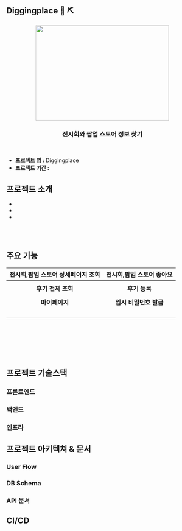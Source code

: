 ## Diggingplace  :gem: ⛏️
<div align="center">
<img src="https://github.com/sdyproject/diggingplace/assets/126428651/ba52afad-ef27-4453-8ef4-ad58cf787b75"  width="350" height="250">
   
  ### 전시회와 팝업 스토어 정보 찾기
  <br>
</div>

- **프로젝트 명 :** Diggingplace 
- **프로젝트 기간 :** 




## 프로젝트 소개 

- 
- 
- 



<br></br>
## 주요 기능 


|                                                  <b>전시회,팝업 스토어 상세페이지 조회</b>                                                   |                                                   <b>전시회,팝업 스토어 좋아요 </b>                                                   |
|:----------------------------------------------------------------------------------------------------------------------:|:---------------------------------------------------------------------------------------------------------------------:|
|  |   |
|                                                    <b>후기 전체 조회</b>                                                     |                                                   <b>후기 등록</b>                                                    |
|      |    | </br>
|                                                  <b>마이페이지</b>                                                   |                                                  <b>임시 비밀번호 발급</b>                                                                     
|  | </br>

<br></br>


<br></br>
## 프로젝트 기술스택 

### 프론트엔드


### 백엔드


### 인프라





## 프로젝트 아키텍쳐 & 문서 

### User Flow

### DB Schema

### API 문서

## CI/CD









